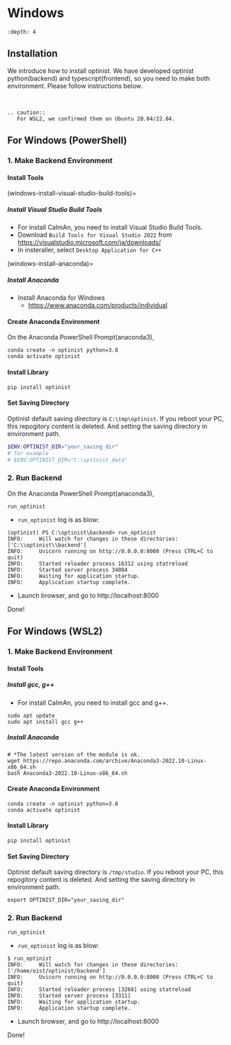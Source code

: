 Windows
=================

```{contents}
:depth: 4
```

## Installation

We introduce how to install optinist.
We have developed optinist python(backend) and typescript(frontend), so you need to make both environment.
Please follow instructions below.

<br />

```{eval-rst}
.. caution::
   For WSL2, we confirmed them on Ubuntu 20.04/22.04.
```


## For Windows (PowerShell)

### 1. Make Backend Environment

#### Install Tools

(windows-install-visual-studio-build-tools)=

##### Install Visual Studio Build Tools

- For install CaImAn, you need to install Visual Studio Build Tools.
- Download `Build Tools for Visual Studio 2022` from https://visualstudio.microsoft.com/ja/downloads/
- In insteraller, select `Desktop Application for C++`

(windows-install-anaconda)=

##### Install Anaconda

- Install Anaconda for Windows
  - https://www.anaconda.com/products/individual

#### Create Anaconda Environment

On the Anaconda PowerShell Prompt(anaconda3),
```
conda create -n optinist python=3.8
conda activate optinist
```



#### Install Library

```
pip install optinist
```

#### Set Saving Directory

Optinist default saving directory is `C:\tmp\optinist`. If you reboot your PC, this repogitory content is deleted. And setting the saving directory in environment path.
```PowerShell
$ENV:OPTINIST_DIR="your_saving_dir"
# for example
# $ENV:OPTINIST_DIR="C:\optinist_data"
```

### 2. Run Backend

On the Anaconda PowerShell Prompt(anaconda3),
```
run_optinist
```
- `run_optinist` log is as blow:
```
(optinist) PS C:\optinist\backend> run_optinist
INFO:     Will watch for changes in these directories: ['C:\\optinist\\backend']
INFO:     Uvicorn running on http://0.0.0.0:8000 (Press CTRL+C to quit)
INFO:     Started reloader process 16312 using statreload
INFO:     Started server process 34084
INFO:     Waiting for application startup.
INFO:     Application startup complete.
```
- Launch browser, and go to http://localhost:8000


Done!

## For Windows (WSL2)

### 1. Make Backend Environment

#### Install Tools

##### Install gcc, g++

- For install CaImAn, you need to install gcc and g++.
```
sudo apt update
sudo apt install gcc g++
```

##### Install Anaconda

```
# *The latest version of the module is ok.
wget https://repo.anaconda.com/archive/Anaconda3-2022.10-Linux-x86_64.sh
bash Anaconda3-2022.10-Linux-x86_64.sh
```

#### Create Anaconda Environment

```
conda create -n optinist python=3.8
conda activate optinist
```


#### Install Library

```
pip install optinist
```

#### Set Saving Directory

Optinist default saving directory is `/tmp/studio`. If you reboot your PC, this repogitory content is deleted. And setting the saving directory in environment path.
```
export OPTINIST_DIR="your_saving_dir"
```


### 2. Run Backend

```
run_optinist
```
- `run_optinist` log is as blow:
```
$ run_optinist
INFO:     Will watch for changes in these directories: ['/home/oist/optinist/backend']
INFO:     Uvicorn running on http://0.0.0.0:8000 (Press CTRL+C to quit)
INFO:     Started reloader process [3268] using statreload
INFO:     Started server process [3311]
INFO:     Waiting for application startup.
INFO:     Application startup complete.
```
- Launch browser, and go to http://localhost:8000

Done!
